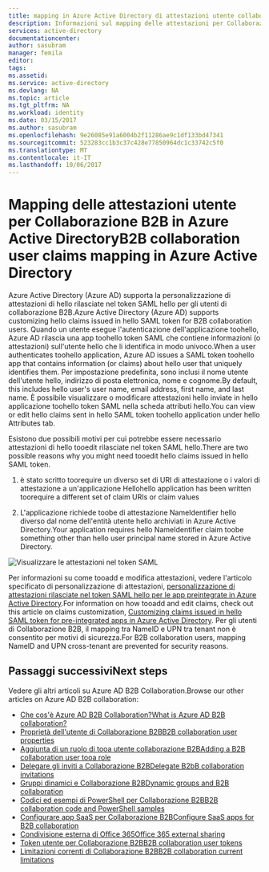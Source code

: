 ```yaml
---
title: mapping in Azure Active Directory di attestazioni utente collaborazione aaaB2B | Documenti Microsoft
description: Informazioni sul mapping delle attestazioni per Collaborazione B2B in Azure Active Directory
services: active-directory
documentationcenter: 
author: sasubram
manager: femila
editor: 
tags: 
ms.assetid: 
ms.service: active-directory
ms.devlang: NA
ms.topic: article
ms.tgt_pltfrm: NA
ms.workload: identity
ms.date: 03/15/2017
ms.author: sasubram
ms.openlocfilehash: 9e26085e91a6004b2f11286ae9c1df133bd47341
ms.sourcegitcommit: 523283cc1b3c37c428e77850964dc1c33742c5f0
ms.translationtype: MT
ms.contentlocale: it-IT
ms.lasthandoff: 10/06/2017
---
```

# <a name="b2b-collaboration-user-claims-mapping-in-azure-active-directory"></a><span data-ttu-id="98180-103">Mapping delle attestazioni utente per Collaborazione B2B in Azure Active Directory</span><span class="sxs-lookup"><span data-stu-id="98180-103">B2B collaboration user claims mapping in Azure Active Directory</span></span>

<span data-ttu-id="98180-104">Azure Active Directory (Azure AD) supporta la personalizzazione di attestazioni di hello rilasciate nel token SAML hello per gli utenti di collaborazione B2B.</span><span class="sxs-lookup"><span data-stu-id="98180-104">Azure Active Directory (Azure AD) supports customizing hello claims issued in hello SAML token for B2B collaboration users.</span></span> <span data-ttu-id="98180-105">Quando un utente esegue l'autenticazione dell'applicazione toohello, Azure AD rilascia una app toohello token SAML che contiene informazioni (o attestazioni) sull'utente hello che li identifica in modo univoco.</span><span class="sxs-lookup"><span data-stu-id="98180-105">When a user authenticates toohello application, Azure AD issues a SAML token toohello app that contains information (or claims) about hello user that uniquely identifies them.</span></span> <span data-ttu-id="98180-106">Per impostazione predefinita, sono inclusi il nome utente dell'utente hello, indirizzo di posta elettronica, nome e cognome.</span><span class="sxs-lookup"><span data-stu-id="98180-106">By default, this includes hello user's user name, email address, first name, and last name.</span></span> <span data-ttu-id="98180-107">È possibile visualizzare o modificare attestazioni hello inviate in hello applicazione toohello token SAML nella scheda attributi hello.</span><span class="sxs-lookup"><span data-stu-id="98180-107">You can view or edit hello claims sent in hello SAML token toohello application under hello Attributes tab.</span></span>

<span data-ttu-id="98180-108">Esistono due possibili motivi per cui potrebbe essere necessario attestazioni di hello tooedit rilasciate nel token SAML hello.</span><span class="sxs-lookup"><span data-stu-id="98180-108">There are two possible reasons why you might need tooedit hello claims issued in hello SAML token.</span></span>

1. <span data-ttu-id="98180-109">è stato scritto toorequire un diverso set di URI di attestazione o i valori di attestazione a un'applicazione Hello</span><span class="sxs-lookup"><span data-stu-id="98180-109">hello application has been written toorequire a different set of claim URIs or claim values</span></span>

2. <span data-ttu-id="98180-110">L'applicazione richiede toobe di attestazione NameIdentifier hello diverso dal nome dell'entità utente hello archiviati in Azure Active Directory.</span><span class="sxs-lookup"><span data-stu-id="98180-110">Your application requires hello NameIdentifier claim toobe something other than hello user principal name stored in Azure Active Directory.</span></span>

  ![Visualizzare le attestazioni nel token SAML](media/active-directory-b2b-claims-mapping/view-claims-in-saml-token.png)

<span data-ttu-id="98180-112">Per informazioni su come tooadd e modifica attestazioni, vedere l'articolo specificato di personalizzazione di attestazioni, [personalizzazione di attestazioni rilasciate nel token SAML hello per le app preintegrate in Azure Active Directory](develop/active-directory-saml-claims-customization.md).</span><span class="sxs-lookup"><span data-stu-id="98180-112">For information on how tooadd and edit claims, check out this article on claims customization, [Customizing claims issued in hello SAML token for pre-integrated apps in Azure Active Directory](develop/active-directory-saml-claims-customization.md).</span></span> <span data-ttu-id="98180-113">Per gli utenti di Collaborazione B2B, il mapping tra NameID e UPN tra tenant non è consentito per motivi di sicurezza.</span><span class="sxs-lookup"><span data-stu-id="98180-113">For B2B collaboration users, mapping NameID and UPN cross-tenant are prevented for security reasons.</span></span>


## <a name="next-steps"></a><span data-ttu-id="98180-114">Passaggi successivi</span><span class="sxs-lookup"><span data-stu-id="98180-114">Next steps</span></span>

<span data-ttu-id="98180-115">Vedere gli altri articoli su Azure AD B2B Collaboration.</span><span class="sxs-lookup"><span data-stu-id="98180-115">Browse our other articles on Azure AD B2B collaboration:</span></span>

* [<span data-ttu-id="98180-116">Che cos'è Azure AD B2B Collaboration?</span><span class="sxs-lookup"><span data-stu-id="98180-116">What is Azure AD B2B collaboration?</span></span>](active-directory-b2b-what-is-azure-ad-b2b.md)
* [<span data-ttu-id="98180-117">Proprietà dell'utente di Collaborazione B2B</span><span class="sxs-lookup"><span data-stu-id="98180-117">B2B collaboration user properties</span></span>](active-directory-b2b-user-properties.md)
* [<span data-ttu-id="98180-118">Aggiunta di un ruolo di tooa utente collaborazione B2B</span><span class="sxs-lookup"><span data-stu-id="98180-118">Adding a B2B collaboration user tooa role</span></span>](active-directory-b2b-add-guest-to-role.md)
* [<span data-ttu-id="98180-119">Delegare gli inviti a Collaborazione B2B</span><span class="sxs-lookup"><span data-stu-id="98180-119">Delegate B2bB collaboration invitations</span></span>](active-directory-b2b-delegate-invitations.md)
* [<span data-ttu-id="98180-120">Gruppi dinamici e Collaborazione B2B</span><span class="sxs-lookup"><span data-stu-id="98180-120">Dynamic groups and B2B collaboration</span></span>](active-directory-b2b-dynamic-groups.md)
* [<span data-ttu-id="98180-121">Codici ed esempi di PowerShell per Collaborazione B2B</span><span class="sxs-lookup"><span data-stu-id="98180-121">B2B collaboration code and PowerShell samples</span></span>](active-directory-b2b-code-samples.md)
* [<span data-ttu-id="98180-122">Configurare app SaaS per Collaborazione B2B</span><span class="sxs-lookup"><span data-stu-id="98180-122">Configure SaaS apps for B2B collaboration</span></span>](active-directory-b2b-configure-saas-apps.md)
* [<span data-ttu-id="98180-123">Condivisione esterna di Office 365</span><span class="sxs-lookup"><span data-stu-id="98180-123">Office 365 external sharing</span></span>](active-directory-b2b-o365-external-user.md)
* [<span data-ttu-id="98180-124">Token utente per Collaborazione B2B</span><span class="sxs-lookup"><span data-stu-id="98180-124">B2B collaboration user tokens</span></span>](active-directory-b2b-user-token.md)
* [<span data-ttu-id="98180-125">Limitazioni correnti di Collaborazione B2B</span><span class="sxs-lookup"><span data-stu-id="98180-125">B2B collaboration current limitations</span></span>](active-directory-b2b-current-limitations.md)
